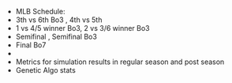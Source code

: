 - MLB Schedule:
- 3th vs 6th Bo3 , 4th vs 5th
- 1 vs 4/5 winner Bo3, 2 vs 3/6 winner Bo3
- Semifinal , Semifinal Bo3
- Final Bo7
- 
- Metrics for simulation results in regular season and post season
- Genetic Algo stats